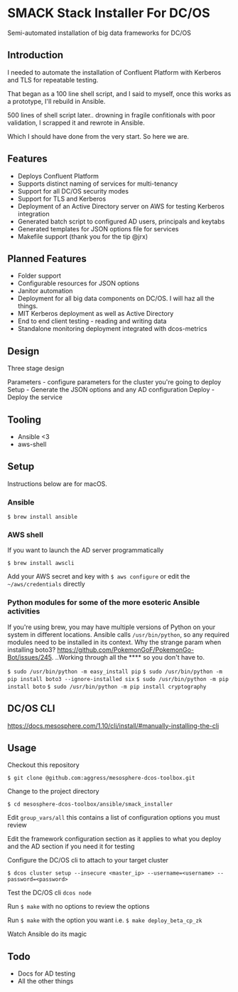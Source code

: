 
# SMACK Stack Installer For DC/OS

Semi-automated installation of big data frameworks for DC/OS

## Introduction

I needed to automate the installation of Confluent Platform with Kerberos and TLS for repeatable testing.

That began as a 100 line shell script, and I said to myself, once this works as a prototype, I'll rebuild in Ansible.

500 lines of shell script later.. drowning in fragile confitionals with poor validation, I scrapped it and rewrote in Ansible.

Which I should have done from the very start. So here we are.

## Features

- Deploys Confluent Platform
- Supports distinct naming of services for multi-tenancy
- Support for all DC/OS security modes
- Support for TLS and Kerberos
- Deployment of an Active Directory server on AWS for testing Kerberos integration
- Generated batch script to configured AD users, principals and keytabs
- Generated templates for JSON options file for services
- Makefile support (thank you for the tip @jrx)

## Planned Features

- Folder support
- Configurable resources for JSON options
- Janitor automation
- Deployment for all big data components on DC/OS. I will haz all the things.
- MIT Kerberos deployment as well as Active Directory
- End to end client testing - reading and writing data
- Standalone monitoring deployment integrated with dcos-metrics

## Design

Three stage design

Parameters - configure parameters for the cluster you're going to deploy
Setup - Generate the JSON options and any AD configuration
Deploy - Deploy the service

## Tooling

- Ansible <3
- aws-shell

## Setup

Instructions below are for macOS. 

### Ansible

`$ brew install ansible`

### AWS shell

If you want to launch the AD server programmatically

`$ brew install awscli`

Add your AWS secret and key with `$ aws configure` or edit the `~/aws/credentials` directly

### Python modules for some of the more esoteric Ansible activities

If you're using brew, you may have multiple versions of Python on your system in different locations.
Ansible calls `/usr/bin/python`, so any required modules need to be installed in its context.
Why the strange param when installing boto3? https://github.com/PokemonGoF/PokemonGo-Bot/issues/245.
..Working through all the **** so you don't have to.

`$ sudo /usr/bin/python -m easy_install pip`
`$ sudo /usr/bin/python -m pip install boto3 --ignore-installed six`
`$ sudo /usr/bin/python -m pip install boto`
`$ sudo /usr/bin/python -m pip install cryptography`

## DC/OS CLI

https://docs.mesosphere.com/1.10/cli/install/#manually-installing-the-cli


## Usage

Checkout this repository 
```
$ git clone @github.com:aggress/mesosphere-dcos-toolbox.git
```
Change to the project directory
```
$ cd mesosphere-dcos-toolbox/ansible/smack_installer
```
Edit `group_vars/all` this contains a list of configuration options you must review

Edit the framework configuration section as it applies to what you deploy and the AD section if you need it for testing

Configure the DC/OS cli to attach to your target cluster 
```
$ dcos cluster setup --insecure <master_ip> --username=<username> --password=<password>
```
Test the DC/OS cli `dcos node`

Run `$ make` with no options to review the options

Run `$ make` with the option you want i.e. `$ make deploy_beta_cp_zk`

Watch Ansible do its magic

## Todo

- Docs for AD testing
- All the other things

